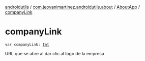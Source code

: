 [androidutils](../../index.md) / [com.jeovanimartinez.androidutils.about](../index.md) / [AboutApp](index.md) / [companyLink](./company-link.md)

# companyLink

`var companyLink: `[`Int`](https://kotlinlang.org/api/latest/jvm/stdlib/kotlin/-int/index.html)

URL que se abre al dar clic al logo de la empresa

